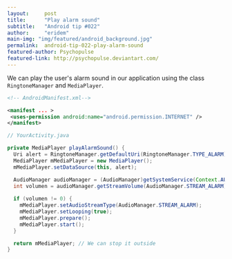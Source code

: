 ```yaml
---
layout:     post
title:      "Play alarm sound"
subtitle:   "Android tip #022"
author:     "eridem"
main-img: "img/featured/android_background.jpg"
permalink:  android-tip-022-play-alarm-sound
featured-author: Psychopulse
featured-link: http://psychopulse.deviantart.com/
---
```


We can play the user's alarm sound in our application using the class `RingtoneManager` and `MediaPlayer`.

```xml
<!-- AndroidManifest.xml-->

<manifest ... >
 <uses-permission android:name="android.permission.INTERNET" />
</manifest>
```

```java
// YourActivity.java

private MediaPlayer playAlarmSound() {
  Uri alert = RingtoneManager.getDefaultUri(RingtoneManager.TYPE_ALARM); 
  MediaPlayer mMediaPlayer = new MediaPlayer();
  mMediaPlayer.setDataSource(this, alert);

  AudioManager audioManager = (AudioManager)getSystemService(Context.AUDIO_SERVICE);
  int volumen = audioManager.getStreamVolume(AudioManager.STREAM_ALARM);
  
  if (volumen != 0) {
    mMediaPlayer.setAudioStreamType(AudioManager.STREAM_ALARM);
    mMediaPlayer.setLooping(true);
    mMediaPlayer.prepare();
    mMediaPlayer.start();
  }

  return mMediaPlayer; // We can stop it outside
}
```